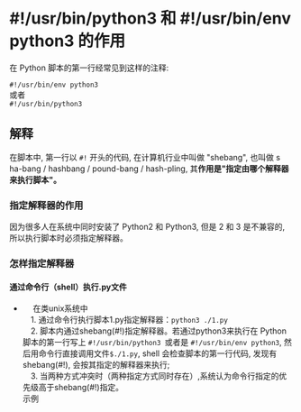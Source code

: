 # #!/usr/bin/python3 和 #!/usr/bin/env python3 的作用  
在 Python 脚本的第一行经常见到这样的注释:

`#!/usr/bin/env python3`  
或者  
`#!/usr/bin/python3`  

## **解释**  
在脚本中, 第一行以 `#!` 开头的代码, 在计算机行业中叫做 "shebang", 也叫做 s
ha-bang / hashbang / pound-bang / hash-pling, 其**作用是"指定由哪个解释器来执行脚本"。**   
### 指定解释器的作用  
因为很多人在系统中同时安装了 Python2 和 Python3, 但是 2 和 3 是不兼容的, 所以执行脚本时必须指定解释器。  
### 怎样指定解释器  
#### 通过命令行（shell）执行.py文件  
-  &emsp;  在类unix系统中  
&emsp;1. 通过命令行执行脚本1.py指定解释器：`python3 ./1.py`  
&emsp;2. 脚本内通过shebang(#!)指定解释器。若通过python3来执行在 Python 脚本的第一行写上 `#!/usr/bin/python3 `或者是
`#!/usr/bin/env python3`, 然后用命令行直接调用文件`$./1.py`, shell
会检查脚本的第一行代码, 发现有 shebang(#!), 会按其指定的解释器来执行;  
&emsp;3. 当两种方式冲突时（两种指定方式同时存在）,系统认为命令行指定的优先级高于shebang(#!)指定。  
示例

